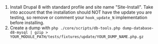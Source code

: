 1. Install Drupal 8 with standard profile and site name "Site-Install". Take into account that the installation should NOT have the update you are testing, so remove or comment your `hook_update_N` implementation before installing.
2. Create a dump with `php ./core/scripts/db-tools.php dump-database-d8-mysql | gzip > YOUR_MODULE_PATH/tests/fixtures/update/YOUR_DUMP_NAME.php.gz`